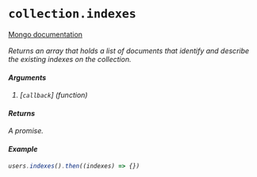 # `collection.indexes`

[Mongo documentation <i class="fa fa-external-link" style="position: relative; top: 2px;" />](http://mongodb.github.io/node-mongodb-native/3.2/api/Collection.html#indexes)

Returns an array that holds a list of documents that identify and describe the existing indexes on the collection.

#### Arguments

1. [`callback`] *(function)*

#### Returns

A promise.

#### Example

```js
users.indexes().then((indexes) => {})
```
